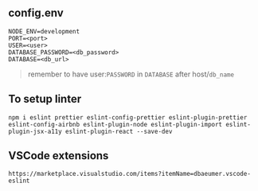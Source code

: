 ## config.env

```
NODE_ENV=development
PORT=<port>
USER=<user>
DATABASE_PASSWORD=<db_password>
DATABASE=<db_url>
```

> remember to have user:`PASSWORD` in `DATABASE`
> after host/`db_name`

## To setup linter

```
npm i eslint prettier eslint-config-prettier eslint-plugin-prettier eslint-config-airbnb eslint-plugin-node eslint-plugin-import eslint-plugin-jsx-a11y eslint-plugin-react --save-dev
```

## VSCode extensions

```
https://marketplace.visualstudio.com/items?itemName=dbaeumer.vscode-eslint
```

